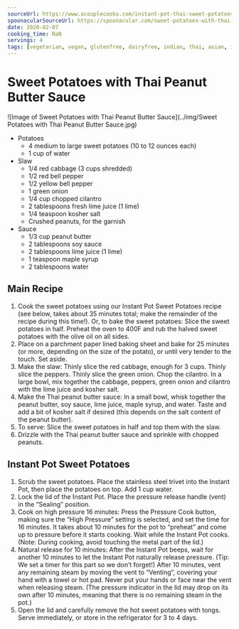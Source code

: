 ```yaml
---
sourceUrl: https://www.acouplecooks.com/instant-pot-thai-sweet-potatoes-peanut-drizzle/
spoonacularSourceUrl: https://spoonacular.com/sweet-potatoes-with-thai-peanut-butter-sauce-1083797
date: 2020-02-07
cooking_time: NaN
servings: 4
tags: [vegetarian, vegan, glutenfree, dairyfree, indian, thai, asian, instantpot, best-of]
---
```

# Sweet Potatoes with Thai Peanut Butter Sauce

![Image of Sweet Potatoes with Thai Peanut Butter Sauce](../img/Sweet Potatoes with Thai Peanut Butter Sauce.jpg)

- Potatoes
  - 4 medium to large sweet potatoes (10 to 12 ounces each)
  - 1 cup of water
- Slaw
  - 1/4 red cabbage (3 cups shredded)
  - 1/2 red bell pepper
  - 1/2 yellow bell pepper
  - 1 green onion
  - 1/4 cup chopped cilantro
  - 2 tablespoons fresh lime juice (1 lime)
  - 1/4 teaspoon kosher salt
  - Crushed peanuts, for the garnish
- Sauce
  - 1/3 cup peanut butter
  - 2 tablespoons soy sauce
  - 2 tablespoons lime juice (1 lime)
  - 1 teaspoon maple syrup
  - 2 tablespoons water

## Main Recipe
1. Cook the sweet potatoes using our Instant Pot Sweet Potatoes recipe (see below, takes about 35 minutes total; make the remainder of the recipe during this time!). Or, to bake the sweet potatoes: Slice the sweet potatoes in half. Preheat the oven to 400F and rub the halved sweet potatoes with the olive oil on all sides.
2. Place on a parchment paper lined baking sheet and bake for 25 minutes (or more, depending on the size of the potato), or until very tender to the touch. Set aside.
3. Make the slaw: Thinly slice the red cabbage, enough for 3 cups. Thinly slice the peppers. Thinly slice the green onion. Chop the cilantro. In a large bowl, mix together the cabbage, peppers, green onion and cilantro with the lime juice and kosher salt.
4. Make the Thai peanut butter sauce: In a small bowl, whisk together the peanut butter, soy sauce, lime juice, maple syrup, and water. Taste and add a bit of kosher salt if desired (this depends on the salt content of the peanut butter).
5. To serve: Slice the sweet potatoes in half and top them with the slaw.
6. Drizzle with the Thai peanut butter sauce and sprinkle with chopped peanuts.

## Instant Pot Sweet Potatoes
1. Scrub the sweet potatoes. Place the stainless steel trivet into the Instant Pot, then place the potatoes on top. Add 1 cup water.
2. Lock the lid of the Instant Pot. Place the pressure release handle (vent) in the “Sealing” position.
3. Cook on high pressure 16 minutes: Press the Pressure Cook button, making sure the “High Pressure” setting is selected, and set the time for 16 minutes. It takes about 10 minutes for the pot to “preheat” and come up to pressure before it starts cooking. Wait while the Instant Pot cooks. (Note: During cooking, avoid touching the metal part of the lid.)
4. Natural release for 10 minutes: After the Instant Pot beeps, wait for another 10 minutes to let the Instant Pot naturally release pressure. (Tip: We set a timer for this part so we don’t forget!) After 10 minutes, vent any remaining steam by moving the vent to “Venting”, covering your hand with a towel or hot pad. Never put your hands or face near the vent when releasing steam. (The pressure indicator in the lid may drop on its own after 10 minutes, meaning that there is no remaining steam in the pot.)
5. Open the lid and carefully remove the hot sweet potatoes with tongs. Serve immediately, or store in the refrigerator for 3 to 4 days.

